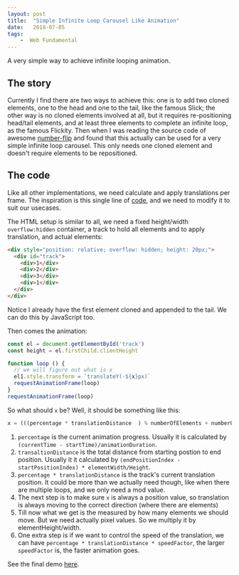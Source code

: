```yaml
---
layout: post
title:  "Simple Infinite Loop Carousel Like Animation"
date:   2018-07-05
tags:   
    -  Web Fundamental
---
```


A very simple way to achieve infinite looping animation.

## The story

Currently I find there are two ways to achieve this: one is to add two cloned elements, one to the head and one to the tail, like the famous Slick; the other way is no cloned elements involved at all, but it requires re-positioning head/tail elements, and at least three elements to complete an infinite loop, as the famous Flickity. Then when I was reading the source code of awesome [number-flip](https://github.com/gaoryrt/number-flip) and found that this actually can be used for a very simple infinite loop carousel. This only needs one cloned element and doesn't require elements to be repositioned.

## The code

Like all other implementations, we need calculate and apply translations per frame. The inspiration is this single line of [code](https://github.com/gaoryrt/number-flip/blob/master/number-flip.js#L69), and we need to modify it to suit our usecases.

The HTML setup is similar to all, we need a fixed height/width `overflow:hidden` container, a track to hold all elements and to apply translation, and actual elements:

```html
<div style="position: relative; overflow: hidden; height: 20px;">
  <div id="track">
    <div>1</div>
    <div>2</div>
    <div>3</div>
    <div>1</div>
  </div>
</div>
```

Notice I already have the first element cloned and appended to the tail. We can do this by JavaScript too.

Then comes the animation:

```javascript
const el = document.getElementById('track')
const height = el.firstChild.clientHeight

function loop () {
  // we will figure out what is x
  el1.style.transform = `translateY(-${x}px)`
  requestAnimationFrame(loop)
}
requestAnimationFrame(loop)
```

So what should `x` be? Well, it should be something like this:

```javascript
x = (((percentage * translationDistance  ) % numberOfElements + numberOfElements) % numberOfElements) * elementHeight/Width
```

1. `percentage` is the current animation progress. Usually it is calculated by `(currentTime - startTime)/animationDuration`. 
2. `transaltionDistance` is the total distance from starting postion to end position. Usually it it calculated by `(endPositionIndex - startPositionIndex) * elementWidth/Height`.
3. `percentage * translationDistance` is the track's current translation position. It could be more than we actually need though, like when there are multiple loops, and we only need a mod value.
4. The next step is to make sure `x` is always a position value, so translation is always moving to the correct direction (where there are elements)
5. Till now what we get is the measured by how many elements we should move. But we need actually pixel values. So we multiply it by elementHeight/width.
6. One extra step is if we want to control the speed of the translation, we can have `percentage * translationDistance * speedFactor`, the larger `speedFactor` is, the faster animation goes.


See the final demo [here](https://codesandbox.io/s/m795zpjxlp).

